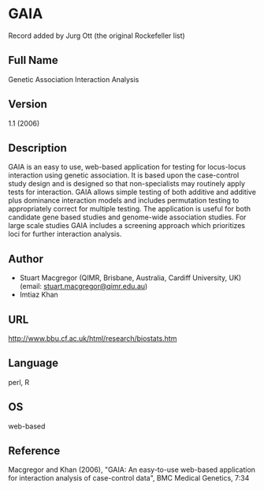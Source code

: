 # GAIA
Record added by Jurg Ott (the original Rockefeller list)

## Full Name
Genetic Association Interaction Analysis

## Version
1.1 (2006)

## Description
GAIA is an easy to use, web-based application for testing for locus-locus interaction using genetic association. It is based upon the case-control study design and is designed so that non-specialists may routinely apply tests for interaction. GAIA allows simple testing of both additive and additive plus dominance interaction models and includes permutation testing to appropriately correct for multiple testing. The application is useful for both candidate gene based studies and genome-wide association studies. For large scale studies GAIA includes a screening approach which prioritizes loci for further interaction analysis.

## Author
* Stuart Macgregor (QIMR, Brisbane, Australia, Cardiff University, UK) (email: stuart.macgregor@qimr.edu.au)
* Imtiaz Khan

## URL
http://www.bbu.cf.ac.uk/html/research/biostats.htm

## Language
perl, R

## OS
web-based

## Reference
Macgregor and Khan (2006), "GAIA: An easy-to-use web-based application for interaction analysis of case-control data", BMC Medical Genetics, 7:34